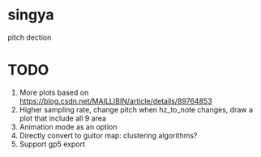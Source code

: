 # singya
pitch dection

# TODO
1. More plots based on https://blog.csdn.net/MAILLIBIN/article/details/89764853
2. Higher sampling rate, change pitch when hz_to_note changes, draw a plot that include all 9 area
3. Animation mode as an option
4. Directly convert to guitor map: clustering algorithms?
5. Support gp5 export
